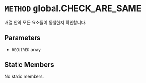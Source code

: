 # `METHOD` global.CHECK_ARE_SAME
배열 안의 모든 요소들이 동일한지 확인합니다.

## Parameters
* `REQUIRED` array 

## Static Members
No static members.
